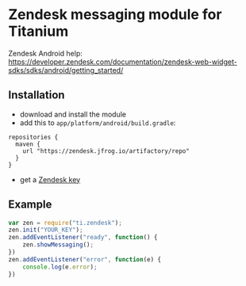 # Zendesk messaging module for Titanium

Zendesk Android help: https://developer.zendesk.com/documentation/zendesk-web-widget-sdks/sdks/android/getting_started/


## Installation

* download and install the module
* add this to `app/platform/android/build.gradle`:
```
repositories {
  maven {
    url "https://zendesk.jfrog.io/artifactory/repo"
  }
}
```
* get a <a href="https://developer.zendesk.com/documentation/zendesk-web-widget-sdks/sdks/android/getting_started/#obtain-the-channel-key">Zendesk key</a>


## Example
```js
var zen = require("ti.zendesk");
zen.init("YOUR_KEY");
zen.addEventListener("ready", function() {
	zen.showMessaging();
})
zen.addEventListener("error", function(e) {
	console.log(e.error);
})
```
